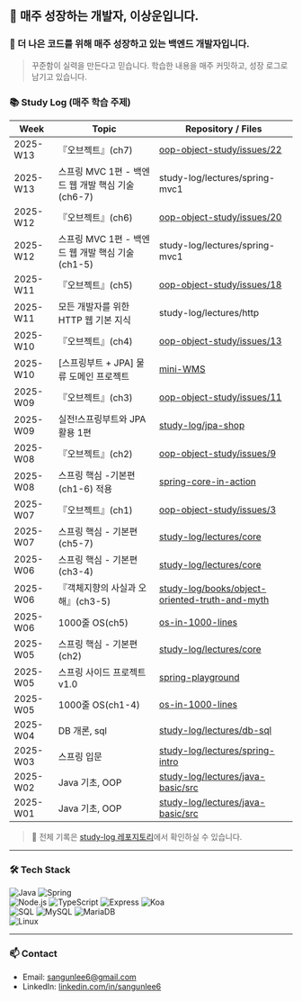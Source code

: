 ## 👋 매주 성장하는 개발자, 이상운입니다.

### 🚀 더 나은 코드를 위해 매주 성장하고 있는 백엔드 개발자입니다.

> 꾸준함이 실력을 만든다고 믿습니다. 학습한 내용을 매주 커밋하고, 성장 로그로 남기고 있습니다.

### 📚 Study Log (매주 학습 주제)

| Week | Topic | Repository / Files |
|------|---------------------------|------------------------------|
| 2025-W13 | 『오브젝트』(ch7) | [oop-object-study/issues/22](https://github.com/awesome-study-crew/oop-object-study/issues/22) |
| 2025-W13 | 스프링 MVC 1편 - 백엔드 웹 개발 핵심 기술(ch6-7) | study-log/lectures/spring-mvc1 |
| 2025-W12 | 『오브젝트』(ch6) | [oop-object-study/issues/20](https://github.com/awesome-study-crew/oop-object-study/issues/20) |
| 2025-W12 | 스프링 MVC 1편 - 백엔드 웹 개발 핵심 기술(ch1-5) | study-log/lectures/spring-mvc1 |
| 2025-W11 | 『오브젝트』(ch5) | [oop-object-study/issues/18](https://github.com/awesome-study-crew/oop-object-study/issues/18) |
| 2025-W11 | 모든 개발자를 위한 HTTP 웹 기본 지식 | study-log/lectures/http |
| 2025-W10 | 『오브젝트』(ch4) | [oop-object-study/issues/13](https://github.com/awesome-study-crew/oop-object-study/issues/13) |
| 2025-W10 | [스프링부트 + JPA] 물류 도메인 프로젝트 | [mini-WMS](https://github.com/Sangun-Lee-6/mini-WMS) |
| 2025-W09 | 『오브젝트』(ch3) | [oop-object-study/issues/11](https://github.com/awesome-study-crew/oop-object-study/issues/11) |
| 2025-W09 | 실전!스프링부트와 JPA 활용 1편 | [study-log/jpa-shop](https://github.com/Sangun-Lee-6/jpa-shop) |
| 2025-W08 | 『오브젝트』(ch2) | [oop-object-study/issues/9](https://github.com/awesome-study-crew/oop-object-study/issues/9) |
| 2025-W08 | 스프링 핵심 -기본편(ch1-6) 적용 | [spring-core-in-action](https://github.com/Sangun-Lee-6/spring-core-in-action) |
| 2025-W07 | 『오브젝트』(ch1) | [oop-object-study/issues/3](https://github.com/awesome-study-crew/oop-object-study/issues/3) |
| 2025-W07 | 스프링 핵심 - 기본편(ch5-7) | [study-log/lectures/core](https://github.com/Sangun-Lee-6/study-log/tree/main/lectures/core) |
| 2025-W06 | 스프링 핵심 - 기본편(ch3-4) | [study-log/lectures/core](https://github.com/Sangun-Lee-6/study-log/tree/main/lectures/core) |
| 2025-W06 | 『객체지향의 사실과 오해』(ch3-5) | [study-log/books/object-oriented-truth-and-myth](https://github.com/Sangun-Lee-6/study-log/tree/main/books/object-oriented-truth-and-myth) |
| 2025-W06 | 1000줄 OS(ch5) | [os-in-1000-lines](https://github.com/Sangun-Lee-6/os-in-1000-lines) |
| 2025-W05 | 스프링 핵심 - 기본편(ch2) | [study-log/lectures/core](https://github.com/Sangun-Lee-6/study-log/tree/main/lectures/core) |
| 2025-W05 | 스프링 사이드 프로젝트 v1.0 | [spring-playground](https://github.com/Sangun-Lee-6/spring-playground) |
| 2025-W05 | 1000줄 OS(ch1-4) | [os-in-1000-lines](https://github.com/Sangun-Lee-6/os-in-1000-lines) |
| 2025-W04 | DB 개론, sql | [study-log/lectures/db-sql](https://github.com/Sangun-Lee-6/study-log/tree/main/lectures/db-sql) |
| 2025-W03 | 스프링 입문 | [study-log/lectures/spring-intro](https://github.com/Sangun-Lee-6/study-log/tree/main/lectures/spring-intro) |
| 2025-W02 | Java 기초, OOP | [study-log/lectures/java-basic/src](https://github.com/Sangun-Lee-6/study-log/tree/main/lectures/java-basic/src) |
| 2025-W01 | Java 기초, OOP | [study-log/lectures/java-basic/src](https://github.com/Sangun-Lee-6/study-log/tree/main/lectures/java-basic/src) |

> 📌 전체 기록은 [study-log 레포지토리](https://github.com/Sangun-Lee-6/study-log)에서 확인하실 수 있습니다.

---

### 🛠️ Tech Stack
![Java](https://img.shields.io/badge/Java-007396?style=flat-square&logo=java&logoColor=white)
![Spring](https://img.shields.io/badge/Spring-6DB33F?style=flat-square&logo=spring&logoColor=white)
<br>
![Node.js](https://img.shields.io/badge/Node.js-339933?style=flat-square&logo=node.js&logoColor=white)
![TypeScript](https://img.shields.io/badge/TypeScript-3178C6?style=flat-square&logo=typescript&logoColor=white)
![Express](https://img.shields.io/badge/Express-000000?style=flat-square&logo=express&logoColor=white)
![Koa](https://img.shields.io/badge/Koa-33333D?style=flat-square&logo=koa&logoColor=white)
<br>
![SQL](https://img.shields.io/badge/SQL-4479A1?style=flat-square&logo=sqlite&logoColor=white)
![MySQL](https://img.shields.io/badge/MySQL-4479A1?style=flat-square&logo=mysql&logoColor=white)
![MariaDB](https://img.shields.io/badge/MariaDB-003545?style=flat-square&logo=mariadb&logoColor=white)
<br>
![Linux](https://img.shields.io/badge/Linux-FCC624?style=flat-square&logo=linux&logoColor=black)
<br>


---

### 📫 Contact
- Email: [sangunlee6@gmail.com](mailto:sangunlee6@gmail.com)
- LinkedIn: [linkedin.com/in/sangunlee6](https://www.linkedin.com/in/sangunlee6/)
